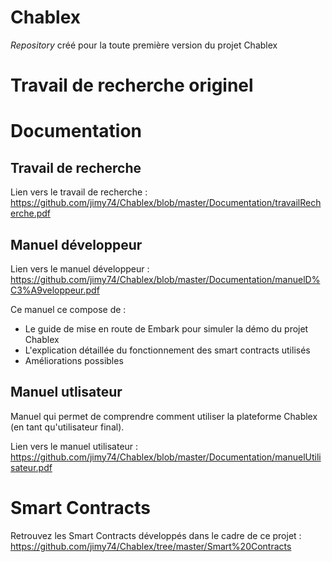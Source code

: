# Chablex
*Repository* créé pour la toute première version du projet Chablex

<h1>Travail de recherche originel</h1>

<h1>Documentation</h1>

<h2>Travail de recherche</h2>

Lien vers le travail de recherche :
https://github.com/jimy74/Chablex/blob/master/Documentation/travailRecherche.pdf

<h2>Manuel développeur</h2>

Lien vers le manuel développeur : 
https://github.com/jimy74/Chablex/blob/master/Documentation/manuelD%C3%A9veloppeur.pdf

Ce manuel ce compose de :

- Le guide de mise en route de Embark pour simuler la démo du projet Chablex
- L'explication détaillée du fonctionnement des smart contracts utilisés
- Améliorations possibles 

<h2>Manuel utlisateur</h2>

Manuel qui permet de comprendre comment utiliser la plateforme Chablex (en tant qu'utilisateur final).

Lien vers le manuel utilisateur : 
https://github.com/jimy74/Chablex/blob/master/Documentation/manuelUtilisateur.pdf

<h1>Smart Contracts</h1>

Retrouvez les Smart Contracts développés dans le cadre de ce projet : 
https://github.com/jimy74/Chablex/tree/master/Smart%20Contracts
